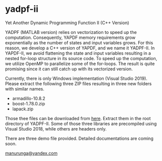 # yadpf-ii
Yet Another Dynamic Programming Function II (C++ Version)

YADPF (MATLAB version) relies on vectorization to speed up the computation. Consequently, YAPDF memory requirements grow exponentially as the number of states and input variables grows. For this reason, we develop a C++ version of YAPDF, and we name it YADPF-II. In YAPDF-II, we avoid flattening the state and input variables resulting in a nested for-loop structure in its source code. To speed up the computation, we utilize OpenMP to parallelize some of the for-loops. The result is quite promising since it can still catch up with its vectorized version.

Currently, there is only Windows implementation (Visual Studio 2019). Please extract the following three ZIP files resulting in three new folders with similar names.  

- armadillo-10.8.2  
- boost-1.78.0.zip  
- lapack.zip  

Those thee files can be downloaded from [here](https://www.dropbox.com/sh/2hwz8nuxwkazo3y/AACsZaaEV4bneR7n74EC5-rda?dl=0). Extract them in the root directory of YADPF-II. Some of those three libraries are precompiled using Visual Studio 2018, while others are headers only.  

There are three demo file provided. Detailed documentations are coming soon.

manurunga@yandex.com